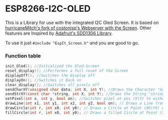 # ESP8266-I2C-OLED

This is a Library for use with the integrated I2C Oled Screen. It is based on [hurricaneMitch's fork of costonisp's Webserver with the Screen](https://github.com/hurricaneMitch/ESP8266-I2C-OLED "hurricaneMitch's repo"). Other features are Inspired by [Adafruit's SDD1306 Library](https://github.com/adafruit/Adafruit_SSD1306 "Adafruit's repo").

To use it just `#include "EspIt_Screen.h"` and you are good to go.

### Function table

```c
init_Oled(); //Initialized the Oled-Screen
reset_display(); //Performes a full reset of the Screen
displayOff(); //Switches the Display off
displayOn(); //Switches it Back on
clear_display(); //Switches all pixels off
sendCharXY(unsigned char data, int X, int Y); //Draws the Character "data", 8px in width, 8px in height, at position X (0-15) | Y (0-7)
sendStrXY(const char *string, int X, int Y); //Draws the String "string", 8px in width, 8px in height, at position X (0-15) | Y (0-7). automatically creates a newline if needed.
setPixel(int x, int y, bool on); //Switches pixel at pos (X|Y) to either on or off, based on the boolean.
drawLine(int x1, int y1, int x2, int y2, bool on); // Draws a Line from pos (X1|Y1) to (X2|Y2), either on or off, based on the boolean.
drawCircle(int r, int x0, int y0); // Draws a Circle at Point (X0|Y0) with the Radius r, either on or off, based on the boolean.
fillCircle(int r, int x0, int y0); // Draws a filled Circle at Point (X0|Y0) with the Radius r, either on or off, based on the boolean.

```
